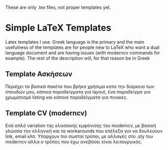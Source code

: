 These are only .tex files, not proper templates yet.


# Simple LaTeX Templates

Latex templates I use. Greek language is the primary and the main usefulness of the templates are for people new to LaTeX who want a dual language document and are having issues (with moderncv commands for example). The rest of the description will, for that reason be in Greek

## Template Ασκήσεων
Περιέχει τα βασικά πακέτα που βρήκα χρήσιμα κατα την διάρκεια των σπουδών μου, κάποια παραδείγματα για layout, ένα παραδείγμα για χρωματισμό listing και κάποια παραδείγματα για πινακες.

## Template CV (moderncv)
Ενά απλό variation της κλασσικής εμφάνισης του moderncv, με βασική γλώσσα την ελληνική και τα workarounds που επέλεξα για να δουλεύουν link, email κλπ. Υπάρχουν πιο σωστοί τρόποι, με αλλαγές στο .sty του moderncv αλλα ο τρόπος που έχω ανεβάσει είναι λειτουργικός.
